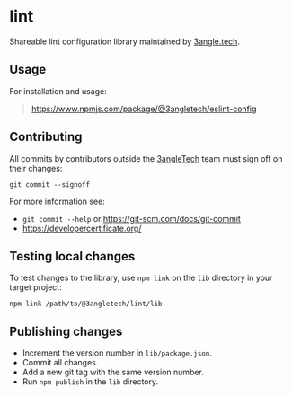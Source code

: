 # lint

Shareable lint configuration library maintained by [3angle.tech](https://3angle.tech/).

## Usage

For installation and usage:

> https://www.npmjs.com/package/@3angletech/eslint-config

## Contributing

All commits by contributors outside the [3angleTech](https://github.com/3angleTech) team must sign off on their changes:

    git commit --signoff

For more information see:

* `git commit --help` or https://git-scm.com/docs/git-commit
* https://developercertificate.org/

## Testing local changes

To test changes to the library, use `npm link` on the `lib` directory in your target project:

    npm link /path/to/@3angletech/lint/lib

## Publishing changes

* Increment the version number in `lib/package.json`.
* Commit all changes.
* Add a new git tag with the same version number.
* Run `npm publish` in the `lib` directory.
